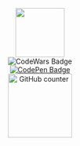 <div id="header" align="center">
    <img src="https://media.giphy.com/media/M9gbBd9nbDrOTu1Mqx/giphy.gif" width="100"/>
    <div id="badges">
        <img src="https://www.codewars.com/users/void314/badges/small" alt="CodeWars Badge"/>
        <div>
            <a href="https://codepen.io/Void_ID"><img src="https://img.shields.io/badge/codepen-mediumseagreen?logo=CodePen&logoColor=white&style=for-the-badge" alt="CodePen Badge"/></a>
        </div>
        <img src="https://komarev.com/ghpvc/?username=void314&style=flat-square&color=green" alt="GitHub counter" width="130px"/>
    </div>
</div>

<!--
**void314/void314** is a ✨ _special_ ✨ repository because its `README.md` (this file) appears on your GitHub profile.

Here are some ideas to get you started:

- 🔭 I’m currently working on ...
- 🌱 I’m currently learning ...
- 👯 I’m looking to collaborate on ...
- 🤔 I’m looking for help with ...
- 💬 Ask me about ...
- 📫 How to reach me: ...
- 😄 Pronouns: ...
- ⚡ Fun fact: ...
-->
